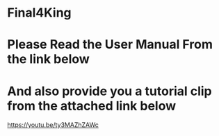 # Final4King

# Please Read the User Manual From the link below

# And also provide you a tutorial clip from the attached link below
https://youtu.be/ty3MAZhZAWc
